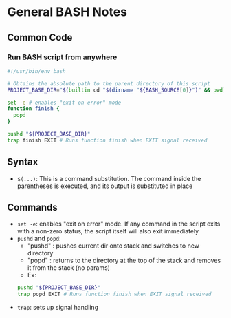 # General BASH Notes
## Common Code
### Run BASH script from anywhere
```sh
#!/usr/bin/env bash

# Obtains the absolute path to the parent directory of this script
PROJECT_BASE_DIR="$(builtin cd "$(dirname "${BASH_SOURCE[0]}")" && pwd)"

set -e # enables "exit on error" mode
function finish {
  popd
}

pushd "${PROJECT_BASE_DIR}"
trap finish EXIT # Runs function finish when EXIT signal received
```

## Syntax
- `$(...)`: This is a command substitution. The command inside the parentheses is executed, and its output is substituted in place

## Commands
- `set -e`: enables "exit on error" mode.  If any command in the script exits with a non-zero status, the script itself will also exit immediately
- `pushd` and `popd`:
  - "pushd" : pushes current dir onto stack and switches to new directory 
  - "popd" : returns to the directory at the top of the stack and removes it from the stack (no params)
  - Ex:
  ```sh
  pushd "${PROJECT_BASE_DIR}"
  trap popd EXIT # Runs function finish when EXIT signal received
  ```
- `trap`: sets up signal handling
